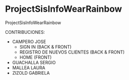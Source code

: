 # ProjectSisInfoWearRainbow
ProjectSisInfoWearRainbow


CONTRIBUCIONES:
- CAMPERO JOSE
  - SIGN IN (BACK & FRONT)
  - REGISTRO DE NUEVOS CLIENTES (BACK & FRONT)
  - HOME (FRONT)
- GUACHALLA SERGIO
- MALLEA LAURA
- ZIZOLD GABRIELA
